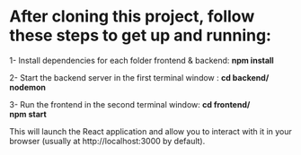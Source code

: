 # After cloning this project, follow these steps to get up and running:

1- Install dependencies for each folder frontend & backend: <strong> npm install </strong>

2- Start the backend server in the first terminal window : <strong> cd backend/ </strong><strong> nodemon </strong>

3- Run the frontend in the second terminal window:   <strong> cd frontend/ </strong><br><strong> npm start  </strong>

This will launch the React application and allow you to interact with it in your browser (usually at http://localhost:3000 by default).
